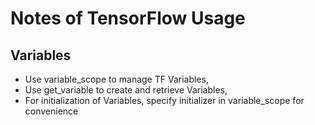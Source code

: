 # Notes of TensorFlow Usage

## Variables

* Use variable_scope to manage TF Variables,
* Use get_variable to create and retrieve Variables,
* For initialization of Variables, specify initializer in variable_scope for convenience 